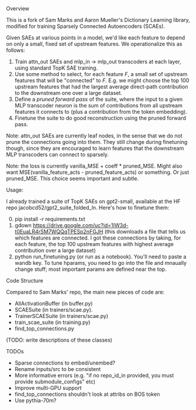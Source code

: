 Overview

This is a fork of Sam Marks and Aaron Mueller's Dictionary Learning library, modified for training Sparsely Connected Autoencoders (SCAEs).

Given SAEs at various points in a model, we'd like each feature to depend on only a small, fixed set of upstream features. We operationalize this as follows:

1. Train attn_out SAEs and mlp_in -> mlp_out transcoders at each layer, using standard TopK SAE training.
2. Use some method to select, for each feature $F$, a small set of upstream features that will be "connected" to $F$. E.g. we might choose the top 100 upstream features that had the largest average direct-path contribution to the downstream one over a large dataset.
3. Define a *pruned forward pass* of the suite, where the input to a given MLP transcoder neuron is the sum of contributions from all upstream features it connects to (plus a contribution from the token embedding).
4. Finetune the suite to do good reconstruction using the pruned forward pass.

Note: attn_out SAEs are currently leaf nodes, in the sense that we do not prune the connections going into them. They still change during finetuning though, since they are encouraged to learn features that the downstream MLP transcoders can connect to sparsely.

Note: the loss is currently vanilla_MSE + coeff * pruned_MSE. Might also want MSE(vanilla_feature_acts - pruned_feature_acts) or something. Or just pruned_MSE. This choice seems important and subtle.

Usage:

I already trained a suite of TopK SAEs on gpt2-small, available at the HF repo jacobcd52/gpt2_suite_folded_ln. Here's how to finetune them:

0. pip install -r requirements.txt
1. gdown https://drive.google.com/uc?id=1IW3d-t0EuaLR4rSM7WQQqTPESp2nFGJH (this downloads a file that tells us which features are connected. I got these connections by taking, for each feature, the top 100 upstream features with highest average contribution over a large dataset)
2. python run_finetuning.py (or run as a notebook). You'll need to paste a wandb key. To tune hparams, you need to go into the file and mnaually change stuff; most important params are defined near the top.

Code Structure

Compared to Sam Marks' repo, the main new pieces of code are:

- AllActivationBuffer (in buffer.py)
- SCAESuite (in trainers/scae.py). 
- TrainerSCAESuite (in trainers/scae.py)
- train_scae_suite (in training.py)
- find_top_connections.py

(TODO: write descriptions of these classes)

TODOs


- Sparse connections to embed/unembed?
- Rename inputs/src to be consistent
- More informative errors (e.g. "if no repo_id_in provided, you must provide submodule_configs" etc)
- Improve multi-GPU support
- find_top_connections shouldn't look at attribs on BOS token
- Use pythia-70m?